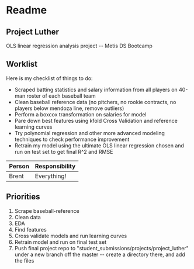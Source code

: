 # Readme

## Project Luther
OLS linear regression analysis project -- Metis DS Bootcamp

## Worklist
Here is my checklist of things to do:
* Scraped batting statistics and salary information from all players on 40-man roster of each baseball team
* Clean baseball reference data (no pitchers, no rookie contracts, no players below mendoza line, remove outliers)
* Perform a boxcox transformation on salaries for model
* Pare down best features using kfold Cross Validation and reference learning curves
* Try polynomial regression and other more advanced modeling techniques to check performance improvement
* Retrain my model using the ultimate OLS linear regression chosen and run on test set to get final R^2 and RMSE 

| Person | Responsibility |
| --- | --- |
| Brent | Everything! |

## Priorities

1. Scrape baseball-reference
2. Clean data
3. EDA
4. Find features
5. Cross validate models and run learning curves
6. Retrain model and run on final test set
7. Push final project repo to "student_submissions/projects/project_luther" under a new branch off the master -- create a directory there, and add the files

